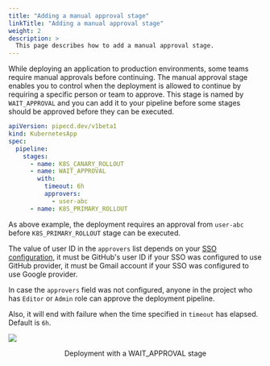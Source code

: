 ```yaml
---
title: "Adding a manual approval stage"
linkTitle: "Adding a manual approval stage"
weight: 2
description: >
  This page describes how to add a manual approval stage.
---
```


While deploying an application to production environments, some teams require manual approvals before continuing.
The manual approval stage enables you to control when the deployment is allowed to continue by requiring a specific person or team to approve.
This stage is named by `WAIT_APPROVAL` and you can add it to your pipeline before some stages should be approved before they can be executed.

``` yaml
apiVersion: pipecd.dev/v1beta1
kind: KubernetesApp
spec:
  pipeline:
    stages:
      - name: K8S_CANARY_ROLLOUT
      - name: WAIT_APPROVAL
        with:
          timeout: 6h
          approvers:
            - user-abc
      - name: K8S_PRIMARY_ROLLOUT
```

As above example, the deployment requires an approval from `user-abc` before `K8S_PRIMARY_ROLLOUT` stage can be executed.

The value of user ID in the `approvers` list depends on your [SSO configuration](/docs/user-guide/managing-controlplane/auth/), it must be GitHub's user ID if your SSO was configured to use GitHub provider, it must be Gmail account if your SSO was configured to use Google provider.

In case the `approvers` field was not configured, anyone in the project who has `Editor` or `Admin` role can approve the deployment pipeline.

Also, it will end with failure when the time specified in `timeout` has elapsed. Default is `6h`.

![](/images/deployment-wait-approval-stage.png)
<p style="text-align: center;">
Deployment with a WAIT_APPROVAL stage
</p>
